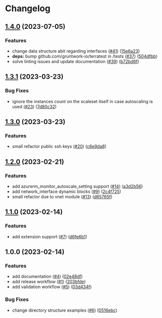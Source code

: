 # Changelog

## [1.4.0](https://github.com/aztfmods/terraform-azure-vmss/compare/v1.3.1...v1.4.0) (2023-07-05)


### Features

* change data structure abit regarding interfaces ([#41](https://github.com/aztfmods/terraform-azure-vmss/issues/41)) ([15e6a23](https://github.com/aztfmods/terraform-azure-vmss/commit/15e6a232c55a5c9eaf7b6e8125fceea84b562968))
* **deps:** bump github.com/gruntwork-io/terratest in /tests ([#37](https://github.com/aztfmods/terraform-azure-vmss/issues/37)) ([504dfbb](https://github.com/aztfmods/terraform-azure-vmss/commit/504dfbb589c8caf0be1c36ba29a38f4191ee2ffa))
* solve linting issues and update documentation ([#39](https://github.com/aztfmods/terraform-azure-vmss/issues/39)) ([b72bd6f](https://github.com/aztfmods/terraform-azure-vmss/commit/b72bd6f9e56b8f82c94e58422bc6341a875d69ed))

## [1.3.1](https://github.com/aztfmods/module-azurerm-linux-vmss/compare/v1.3.0...v1.3.1) (2023-03-23)


### Bug Fixes

* ignore the instances count on the scaleset itself in case autoscaling is used ([#23](https://github.com/aztfmods/module-azurerm-linux-vmss/issues/23)) ([7d80c32](https://github.com/aztfmods/module-azurerm-linux-vmss/commit/7d80c329886e6801e9c7ab88a6b135063416d676))

## [1.3.0](https://github.com/aztfmods/module-azurerm-linux-vmss/compare/v1.2.0...v1.3.0) (2023-03-23)


### Features

* small refactor public ssh keys ([#20](https://github.com/aztfmods/module-azurerm-linux-vmss/issues/20)) ([c6e9da8](https://github.com/aztfmods/module-azurerm-linux-vmss/commit/c6e9da82c6c014fa4470e8108ec16002a817fc21))

## [1.2.0](https://github.com/aztfmods/module-azurerm-linux-vmss/compare/v1.1.0...v1.2.0) (2023-02-21)


### Features

* add azurerm_monitor_autoscale_setting support ([#14](https://github.com/aztfmods/module-azurerm-linux-vmss/issues/14)) ([a3d2b56](https://github.com/aztfmods/module-azurerm-linux-vmss/commit/a3d2b56638796075975b6460db35c73ffd606f90))
* add network_interface dynamic blocks ([#9](https://github.com/aztfmods/module-azurerm-linux-vmss/issues/9)) ([2c4f725](https://github.com/aztfmods/module-azurerm-linux-vmss/commit/2c4f725d2eae966eda17a093bd8336ad1ed6fd27))
* small refactor due to vnet module ([#13](https://github.com/aztfmods/module-azurerm-linux-vmss/issues/13)) ([d65765f](https://github.com/aztfmods/module-azurerm-linux-vmss/commit/d65765f50f20d4b5bc64c4b927f733988b12f49a))

## [1.1.0](https://github.com/aztfmods/module-azurerm-linux-vmss/compare/v1.0.0...v1.1.0) (2023-02-14)


### Features

* add extension support ([#7](https://github.com/aztfmods/module-azurerm-linux-vmss/issues/7)) ([d6fe6b1](https://github.com/aztfmods/module-azurerm-linux-vmss/commit/d6fe6b1b3f54205ebc4237e78a92c0824fb80a06))

## 1.0.0 (2023-02-14)


### Features

* add documentation ([#4](https://github.com/aztfmods/module-azurerm-vmss/issues/4)) ([02e48df](https://github.com/aztfmods/module-azurerm-vmss/commit/02e48dfcfbdb449e8d9417e29f9467565df95169))
* add release workflow ([#1](https://github.com/aztfmods/module-azurerm-vmss/issues/1)) ([203bfde](https://github.com/aztfmods/module-azurerm-vmss/commit/203bfded5bad39ff53457ce8de17155a3bf90f1c))
* add validation workflow ([#5](https://github.com/aztfmods/module-azurerm-vmss/issues/5)) ([03d434f](https://github.com/aztfmods/module-azurerm-vmss/commit/03d434f0e83e14f22ca5b40eaa66d5426dca4259))


### Bug Fixes

* change directory structure examples ([#6](https://github.com/aztfmods/module-azurerm-vmss/issues/6)) ([0516ebc](https://github.com/aztfmods/module-azurerm-vmss/commit/0516ebce34bfa1d3efde8bb48452a680fc20f665))
